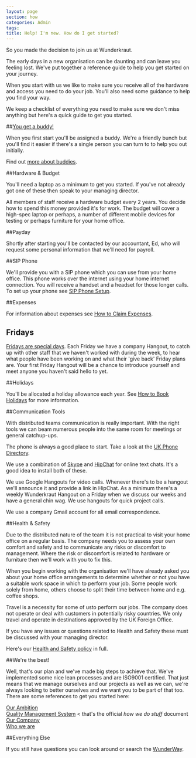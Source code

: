 ```yaml
---
layout: page
section: how
categories: Admin
tags:
title: Help! I'm new. How do I get started?
---
```

So you made the decision to join us at Wunderkraut.

The early days in a new organisation can be daunting and can leave you feeling lost. We've put together a reference guide to help you get started on your journey.

When you start with us we like to make sure you receive all of the hardware and access you need to do your job. You'll also need some guidance to help you find your way.

We keep a checklist of everything you need to make sure we don't miss anything but here's a quick guide to get you started.

##[You get a buddy!](/working-at-wunderkraut/buddies/)

When you first start you'll be assigned a buddy. We're a friendly bunch but you'll find it easier if there's a single person you can turn to to help you out initially.

Find out [more about buddies](/working-at-wunderkraut/buddies/).

##Hardware & Budget

You'll need a laptop as a minimum to get you started. If you've not already got one of these then speak to your managing director.

All members of staff receive a hardware budget every 2 years. You decide how to spend this money provided it's for work. The budget will cover a high-spec laptop or perhaps, a number of different mobile devices for testing or perhaps furniture for your home office.

##Payday

Shortly after starting you'll be contacted by our accountant, Ed, who will request some personal information that we'll need for payroll.

##SIP Phone

We'll provide you with a SIP phone which you can use from your home office. This phone works over the internet using your home internet connection. You will receive a handset and a headset for those longer calls. To set up your phone see [SIP Phone Setup](/working-at-wunderkraut/equipment-and-expenses/sip-phone-setup/).

##Expenses

For information about expenses see [How to Claim Expenses](/working-at-wunderkraut/equipment-and-expenses/how-claim-expenses/).


## Fridays

[Fridays are special days](/working-at-wunderkraut/career-development/fridays/). Each Friday we have a company Hangout, to catch up with other staff that we haven't worked with during the week, to hear what people have been working on and what their 'give back' Friday plans are. Your first Friday Hangout will be a chance to introduce yourself and meet anyone you haven't said hello to yet.


##Holidays

You'll be allocated a holiday allowance each year. See [How to Book Holidays](/working-at-wunderkraut/holidays-and-unplanned-leave/how-to-book-holidays/) for more information.

##Communication Tools

With distributed teams communication is really important. With the right tools we can beam numerous people into the same room for meetings or general catchup-ups.

The phone is always a good place to start. Take a look at the [UK Phone Directory](/about-the-company/phone-directory/).

We use a combination of [Skype](http://www.skype.com/en/) and [HipChat](https://www.hipchat.com) for online text chats. It's a good idea to install both of these.

We use Google Hangouts for video calls. Whenever there's to be a hangout we'll announce it and provide a link in HipChat. As a minimum there's a weekly Wunderkraut Hangout on a Friday when we discuss our weeks and have a general chin wag. We use hangouts for quick project calls.

We use a company Gmail account for all email correspondence.

##Health & Safety

Due to the distributed nature of the team it is not practical to visit your home office on a regular basis. The company needs you to assess your own comfort and safety and to communicate any risks or discomfort to management. Where the risk or discomfort is related to hardware or furniture then we'll work with you to fix this.

When you begin working with the organisation we'll have already asked you about your home office arrangements to determine whether or not you have a suitable work space in which to perform your job. Some people work solely from home, others choose to split their time between home and e.g. coffee shops.

Travel is a necessity for some of usto perform our jobs. The company does not operate or deal with customers in potentially risky countries. We only travel and operate in destinations approved by the UK Foreign Office.

If you have any issues or questions related to Health and Safety these must be discussed with your managing director.

Here's our [Health and Safety policy](/working-at-wunderkraut/health-and-safety/health-and-safety/) in full.


##We're the best!

Well, that's our plan and we've made big steps to achieve that. We've implemented some nice lean processes and are ISO9001 certified. That just means that we manage ourselves and our projects as well as we can, we're always looking to better ourselves and we want you to be part of that too. There are some references to get you started here:

[Our Ambition](/about-the-company/ambition/)<br/>
[Quality Management System](/about-this-site/quality-management-system/) < that's the official *how we do stuff* document<br/>
[Our Company](/about-the-company/)<br/>
[Who we are](/about-the-company/the-team/)</a>

##Everything Else

If you still have questions you can look around or search the [WunderWay](/).
